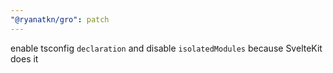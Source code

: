 ```yaml
---
"@ryanatkn/gro": patch
---
```


enable tsconfig `declaration` and disable `isolatedModules` because SvelteKit does it
